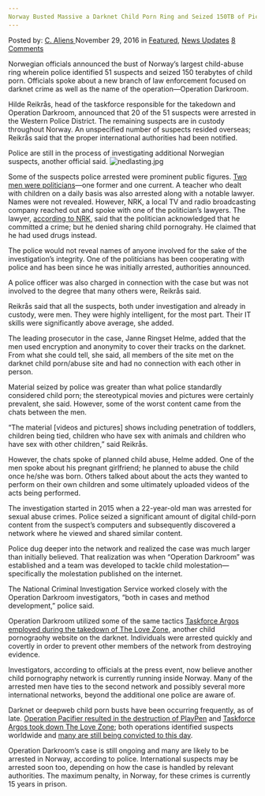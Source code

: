 ```yaml
---
Norway Busted Massive a Darknet Child Porn Ring and Seized 150TB of Pictures and Videos
---
```

<article class="post-listing post-16642 post type-post status-publish format-standard has-post-thumbnail hentry  tag-150tb tag-busted tag-child tag-darknet tag-massive tag-norway tag-pictures tag-porn tag-ring tag-seized tag-videos">
    <div class="post-inner">
        <span>Posted by: <a href="https://www.deepdotweb.com/author/caliens/" title="">C. Aliens </a></span>
    <span>November 29, 2016</span>
    <span>in <a href="https://www.deepdotweb.com/category/deepdot-news/" rel="category tag">Featured</a>, <a href="https://www.deepdotweb.com/category/news-updates/" rel="category tag">News Updates</a></span>
    <span><a href="https://www.deepdotweb.com/2016/11/29/norway-busted-massive-darknet-child-porn-ring-seized-150tb-pictures-videos/#comments">8 Comments</a></span>
    </p>
    <div class="clear"></div>
    <div class="entry">
    <p>Norwegian officials announced the bust of Norway’s largest child-abuse ring wherein police identified 51 suspects and seized 150 terabytes of child porn. Officials spoke about a new branch of law enforcement focused on darknet crime as well as the name of the operation—Operation Darkroom.</p>
    <p>Hilde Reikrås, head of the taskforce responsible for the takedown and Operation Darkroom, announced that 20 of the 51 suspects were arrested in the Western Police District. The remaining suspects are in custody throughout Norway. An unspecified number of suspects resided overseas; Reikrås said that the proper international authorities had been notified.</p>
    <p>Police are still in the process of investigating additional Norwegian suspects, another official said. <img class="wp-image-16644 aligncenter" src="/imgs/2016/11/nedlasting-jpg.jpeg" alt="nedlasting.jpg" srcset="/imgs/2016/11/nedlasting-jpg.jpeg 1080w, /imgs/2016/11/nedlasting-jpg-300x200.jpeg 300w, /imgs/2016/11/nedlasting-jpg-1024x683.jpeg 1024w" sizes="(max-width: 1080px) 100vw, 1080px"/></p>
    <p>Some of the suspects police arrested were prominent public figures. <a href="http://www.nordlys.no/seksuelle-overgrep/overgrep-mot-barn/krim/51-personer-involvert-i-pedofilisak-det-er-flere-hoyt-utdannende-med-hoy-it-kompetanse/s/5-34-518851">Two men were politicians</a>—one former and one current. A teacher who dealt with children on a daily basis was also arrested along with a notable lawyer. Names were not revealed. However, NRK, a local TV and radio broadcasting company reached out and spoke with one of the politician’s lawyers. The lawyer, <a href="https://www.nrk.no/hordaland/to-politikarar-tatt-i-massiv-overgrepssak-1.13236655">according to NRK</a>, said that the politician acknowledged that he committed a crime; but he denied sharing child pornograhy. He claimed that he had used drugs instead.</p>
    <p>The police would not reveal names of anyone involved for the sake of the investigation’s integrity. One of the politicians has been cooperating with police and has been since he was initially arrested, authorities announced.</p>
    <p>A police officer was also charged in connection with the case but was not involved to the degree that many others were, Reikrås said.</p>
    <p>Reikrås said that all the suspects, both under investigation and already in custody, were men. They were highly intelligent, for the most part. Their IT skills were significantly above average, she added.</p>
    <p>The leading prosecutor in the case, Janne Ringset Helme, added that the men used encryption and anonymity to cover their tracks on the darknet. From what she could tell, she said, all members of the site met on the darknet child porn/abuse site and had no connection with each other in person.</p>
    <p>Material seized by police was greater than what police standardly considered child porn; the stereotypical movies and pictures were certainly prevalent, she said. However, some of the worst content came from the chats between the men.</p>
    <p>“The material [videos and pictures] shows including penetration of toddlers, children being tied, children who have sex with animals and children who have sex with other children,” said Reikrås.</p>
    <p>However, the chats spoke of planned child abuse, Helme added. One of the men spoke about his pregnant girlfriend; he planned to abuse the child once he/she was born. Others talked about about the acts they wanted to perform on their own children and some ultimately uploaded videos of the acts being performed.</p>
    <p>The investigation started in 2015 when a 22-year-old man was arrested for sexual abuse crimes. Police seized a significant amount of digital child-porn content from the suspect’s computers and subsequently discovered a network where he viewed and shared similar content.</p>
    <p>Police dug deeper into the network and realized the case was much larger than initially believed. That realization was when “Operation Darkroom” was established and a team was developed to tackle child molestation—specifically the molestation published on the internet.</p>
    <p>The National Criminal Investigation Service worked closely with the Operation Darkroom investigators, “both in cases and method development,” police said.</p>
    <p>Operation Darkroom utilized some of the same tactics <a href="https://www.deepdotweb.com/2016/07/20/police-infiltrated-darknet-forum-hunt-pedophiles/">Taskforce Argos employed during the takedown of The Love Zone</a>, another child pornograohy website on the darknet. Individuals were arrested quickly and covertly in order to prevent other members of the network from destroying evidence.</p>
    <p>Investigators, according to officials at the press event, now believe another child pornography network is currently running inside Norway. Many of the arrested men have ties to the second network and possibly several more international networks, beyond the additional one police are aware of.</p>
    <p>Darknet or deepweb child porn busts have been occurring frequently, as of late. <a href="https://www.deepdotweb.com/2016/05/24/unsealed-documents-tell-details-playpen-case/">Operation Pacifier resulted in the destruction of PlayPen</a> and <a href="https://www.deepdotweb.com/2015/11/23/queensland-task-force-setting-up-for-catching-dark-web-pedophiles/">Taskforce Argos took down The Love Zone</a>; both operations identified suspects worldwide and <a href="https://www.deepdotweb.com/2016/10/29/co-admin-love-zone-admits-running-another-deepweb-child-porn-site/">many are still being convicted to this day</a>.</p>
    <p>Operation Darkroom’s case is still ongoing and many are likely to be arrested in Norway, according to police. International suspects may be arrested soon too, depending on how the case is handled by relevant authorities. The maximum penalty, in Norway, for these crimes is currently 15 years in prison.</p>
    </div>
    <span style="display:none"><a href="https://www.deepdotweb.com/tag/150tb/" rel="tag">150tb</a> <a href="https://www.deepdotweb.com/tag/busted/" rel="tag">busted</a> <a href="https://www.deepdotweb.com/tag/child/" rel="tag">child</a> <a href="https://www.deepdotweb.com/tag/darknet/" rel="tag">darknet</a> <a href="https://www.deepdotweb.com/tag/massive/" rel="tag">massive</a> <a href="https://www.deepdotweb.com/tag/norway/" rel="tag">norway</a> <a href="https://www.deepdotweb.com/tag/pictures/" rel="tag">pictures</a> <a href="https://www.deepdotweb.com/tag/porn/" rel="tag">porn</a> <a href="https://www.deepdotweb.com/tag/ring/" rel="tag">ring</a> <a href="https://www.deepdotweb.com/tag/seized/" rel="tag">seized</a> <a href="https://www.deepdotweb.com/tag/videos/" rel="tag">videos</a></span> <span style="display:none" class="updated">2016-11-29</span>
    <div style="display:none" class="vcard author" itemprop="author" itemscope itemtype="http://schema.org/Person"><strong class="fn" itemprop="name"><a href="https://www.deepdotweb.com/author/caliens/" title="Posts by C. Aliens" rel="author">C. Aliens</a></strong></div>
    </div>
</article>

